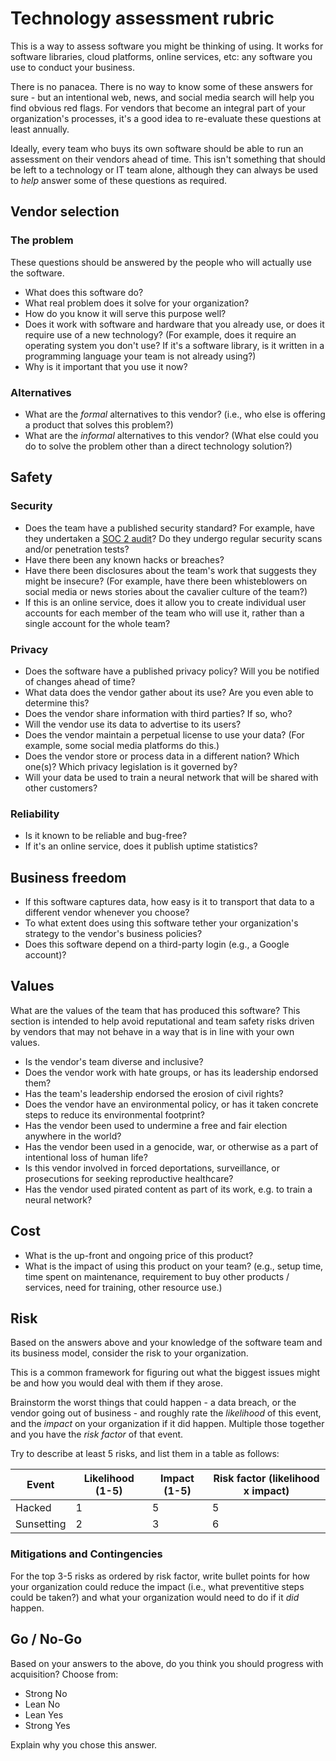 # Technology assessment rubric

This is a way to assess software you might be thinking of using. It works for
software libraries, cloud platforms, online services, etc: any software you
use to conduct your business.

There is no panacea.  There is no way to know some of these answers for sure - 
but an intentional web, news, and social media search will help you find obvious 
red flags. For vendors that become an integral part of your organization's 
processes, it's a good idea to re-evaluate these questions at least annually.

Ideally, every team who buys its own software should be able to run an assessment
on their vendors ahead of time. This isn't something that should be left to
a technology or IT team alone, although they can always be used to *help* answer
some of these questions as required.

## Vendor selection

### The problem

These questions should be answered by the people who will actually use the
software.

- What does this software do?
- What real problem does it solve for your organization?
- How do you know it will serve this purpose well?
- Does it work with software and hardware that you already use, or does it require use of a new technology? (For example, does it require an operating system you don't use? If it's a software library, is it written in a programming language your team is not already using?)
- Why is it important that you use it now?

### Alternatives

- What are the _formal_ alternatives to this vendor? (i.e., who else is offering a product that solves this problem?)
- What are the _informal_ alternatives to this vendor? (What else could you do to solve the problem other than a direct technology solution?)

## Safety

### Security

- Does the team have a published security standard? For example, have they undertaken a [SOC 2 audit](https://en.wikipedia.org/wiki/System_and_Organization_Controls)? Do they undergo regular security scans and/or penetration tests?
- Have there been any known hacks or breaches?
- Have there been disclosures about the team's work that suggests they might be insecure? (For example, have there been whisteblowers on social media or news stories about the cavalier culture of the team?)
- If this is an online service, does it allow you to create individual user accounts for each member of the team who will use it, rather than a single account for the whole team?

### Privacy

- Does the software have a published privacy policy? Will you be notified of changes ahead of time?
- What data does the vendor gather about its use? Are you even able to determine this?
- Does the vendor share information with third parties? If so, who?
- Will the vendor use its data to advertise to its users?
- Does the vendor maintain a perpetual license to use your data? (For example, some social media platforms do this.)
- Does the vendor store or process data in a different nation? Which one(s)? Which privacy legislation is it governed by?
- Will your data be used to train a neural network that will be shared with other customers?

### Reliability

- Is it known to be reliable and bug-free? 
- If it's an online service, does it publish uptime statistics?

## Business freedom

- If this software captures data, how easy is it to transport that data to a different vendor whenever you choose?
- To what extent does using this software tether your organization's strategy to the vendor's business policies?
- Does this software depend on a third-party login (e.g., a Google account)?

## Values

What are the values of the team that has produced this software? This section 
is intended to help avoid reputational and team safety risks driven by vendors
that may not behave in a way that is in line with your own values.

- Is the vendor's team diverse and inclusive?
- Does the vendor work with hate groups, or has its leadership endorsed them?
- Has the team's leadership endorsed the erosion of civil rights?
- Does the vendor have an environmental policy, or has it taken concrete steps to reduce its environmental footprint?
- Has the vendor been used to undermine a free and fair election anywhere in the world?
- Has the vendor been used in a genocide, war, or otherwise as a part of intentional loss of human life?
- Is this vendor involved in forced deportations, surveillance, or prosecutions for seeking reproductive healthcare?
- Has the vendor used pirated content as part of its work, e.g. to train a neural network?

## Cost

- What is the up-front and ongoing price of this product?
- What is the impact of using this product on your team? (e.g., setup time, time spent on maintenance, requirement to buy other products / services, need for training, other resource use.)

## Risk

Based on the answers above and your knowledge of the software team and its
business model, consider the risk to your organization.

This is a  common framework for figuring out what the biggest issues might be 
and how you would deal with them if they arose.

Brainstorm the worst things that could happen - a data breach, or the vendor
going out of business - and roughly rate the *likelihood* of this event, and
the *impact* on your organization if it did happen. Multiple those together
and you have the *risk factor* of that event.

Try to describe at least 5 risks, and list them in a table as follows:

|Event            |Likelihood (1-5)|Impact (1-5)|Risk factor (likelihood x impact)|
|-----------------|----------------|------------|---------------------------------|
|Hacked           |1               |5           |5                                |
|Sunsetting       |2               |3           |6                                |

### Mitigations and Contingencies

For the top 3-5 risks as ordered by risk factor, write bullet points for how
your organization could reduce the impact (i.e., what preventitive steps could
be taken?) and what your organization would need to do if it *did* happen.

## Go / No-Go

Based on your answers to the above, do you think you should progress with acquisition?
Choose from:

- Strong No
- Lean No
- Lean Yes
- Strong Yes

Explain why you chose this answer.
